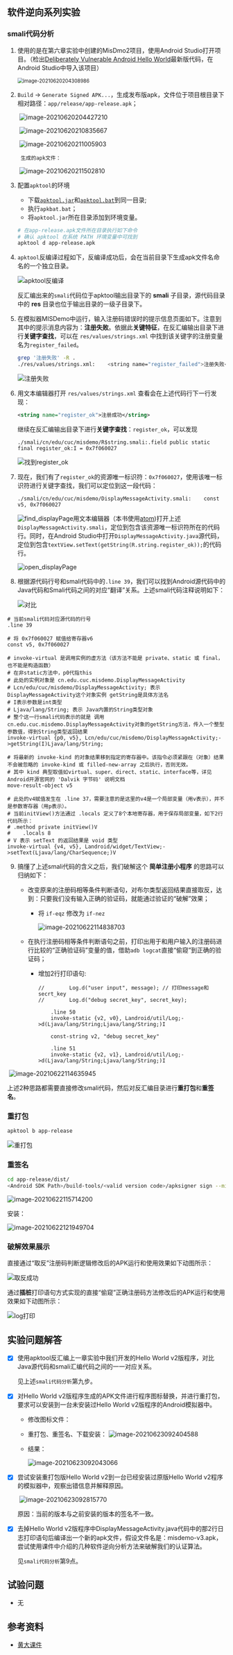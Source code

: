 ## 软件逆向系列实验

### smali代码分析

1. 使用的是在第六章实验中创建的MisDmo2项目，使用Android Studio打开项目。（检出[Deliberately Vulnerable Android Hello World](https://github.com/c4pr1c3/DVAHW)最新版代码，在Android Studio中导入该项目）

   <img src="README.assets/image-20210620204308986.png" alt="image-20210620204308986" style="zoom:80%;" />

2. `Build` -> `Generate Signed APK...`，生成发布版apk，文件位于项目根目录下相对路径：`app/release/app-release.apk`；

   ​	![image-20210620204427210](README.assets/image-20210620204427210.png)

   ​	![image-20210620210835667](README.assets/image-20210620210835667.png)

   ​	![image-20210620211005903](README.assets/image-20210620211005903.png)

    	生成的apk文件：

   ​	![image-20210620211502810](README.assets/image-20210620211502810.png)

3. 配置`apktool`的环境

   + 下载[`apktool.jar`](https://raw.githubusercontent.com/iBotPeaches/Apktool/master/scripts/windows/apktool.bat)和[`apktool.bat`](https://raw.githubusercontent.com/iBotPeaches/Apktool/master/scripts/windows/apktool.bat)到同一目录;
   + 执行`apkbat.bat`；
   + 将`apktool.jar`所在目录添加到环境变量。

   ```bash
   # 在app-release.apk文件所在目录执行如下命令
   # 确认 apktool 在系统 PATH 环境变量中可找到
   apktool d app-release.apk
   ```

4. `apktool`反编译过程如下，反编译成功后，会在当前目录下生成apk文件名命名的一个独立目录。

   ![apktool反编译](README.assets/apktool反编译.gif)

   反汇编出来的`smali`代码位于apktool输出目录下的 **smali** 子目录，源代码目录中的 **res** 目录也位于输出目录的一级子目录下。

5. 在模拟器MISDemo中运行，输入注册码错误时的提示信息页面如下。注意到其中的提示消息内容为：**注册失败**。依据此**关键特征**，在反汇编输出目录下进行**关键字查找**，可以在 `res/values/strings.xml` 中找到该关键字的注册变量名为`register_failed`。

   ```bash
   grep '注册失败' -R . 
   ./res/values/strings.xml:    <string name="register_failed">注册失败</string>
   ```

   ![注册失败](README.assets/注册失败.gif)

6. 用文本编辑器打开 `res/values/strings.xml` 查看会在上述代码行下一行发现：

   ```xml
   <string name="register_ok">注册成功</string>
   ```

   继续在反汇编输出目录下进行**关键字查找**：`register_ok`，可以发现

   ```smali
   ./smali/cn/edu/cuc/misdemo/R$string.smali:.field public static final register_ok:I = 0x7f060027
   ```
   ![找到register_ok](README.assets/找到register_ok.gif)

7. 现在，我们有了`register_ok`的资源唯一标识符：`0x7f060027`，使用该唯一标识符进行关键字查找，我们可以定位到这一段代码：

   ```
   ./smali/cn/edu/cuc/misdemo/DisplayMessageActivity.smali:    const v5, 0x7f060027
   ```
   ![find_displayPage](README.assets/find_displayPage.gif)用文本编辑器（本书使用[atom](https://atom.io/))打开上述`DisplayMessageActivity.smali`，定位到包含该资源唯一标识符所在的代码行。同时，在Android Studio中打开`DisplayMessageActivity.java`源代码，定位到包含`textView.setText(getString(R.string.register_ok));`的代码行。

   ![open_displayPage](README.assets/open_displayPage.gif)

   

8. 根据源代码行号和smali代码中的`.line 39`，我们可以找到Android源代码中的Java代码和Smali代码之间的对应“翻译”关系。上述smali代码注释说明如下：

   ![对比](README.assets/对比.gif)

```
# 当前smali代码对应源代码的行号
.line 39

# 将 0x7f060027 赋值给寄存器v6
const v5, 0x7f060027

# invoke-virtual 是调用实例的虚方法（该方法不能是 private、static 或 final，也不能是构造函数）
# 在非static方法中，p0代指this
# 此处的实例对象是 cn.edu.cuc.misdemo.DisplayMessageActivity
# Lcn/edu/cuc/misdemo/DisplayMessageActivity; 表示DisplayMessageActivity这个对象实例 getString是具体方法名
# I表示参数是int类型
# Ljava/lang/String; 表示 Java内置的String类型对象
# 整个这一行smali代码表示的就是 调用 cn.edu.cuc.misdemo.DisplayMessageActivity对象的getString方法，传入一个整型参数值，得到String类型返回结果
invoke-virtual {p0, v5}, Lcn/edu/cuc/misdemo/DisplayMessageActivity;->getString(I)Ljava/lang/String;

# 将最新的 invoke-kind 的对象结果移到指定的寄存器中。该指令必须紧跟在（对象）结果不会被忽略的 invoke-kind 或 filled-new-array 之后执行，否则无效。
# 其中 kind 典型取值如virtual、super、direct、static、interface等，详见Android开源官网的 'Dalvik 字节码' 说明文档
move-result-object v5

# 此处的v4赋值发生在 .line 37，需要注意的是这里的v4是一个局部变量（用v表示），并不是参数寄存器（用p表示）。
# 当前initView()方法通过 .locals 定义了8个本地寄存器，用于保存局部变量，如下2行代码所示：
# .method private initView()V
#    .locals 8
# V 表示 setText 的返回结果是 void 类型
invoke-virtual {v4, v5}, Landroid/widget/TextView;->setText(Ljava/lang/CharSequence;)V
```



9. 搞懂了上述smali代码的含义之后，我们破解这个 **简单注册小程序** 的思路可以归纳如下：

   + 改变原来的注册码相等条件判断语句，对布尔类型返回结果直接取反，达到：只要我们没有输入正确的验证码，就能通过验证的“破解”效果；

     + 将 `if-eqz` 修改为 `if-nez`

       ![image-20210622114838703](README.assets/nez)

   + 在执行注册码相等条件判断语句之前，打印出用于和用户输入的注册码进行比较的“正确验证码”变量的值，借助`adb logcat`直接“偷窥”到正确的验证码；

     + 增加2行打印语句:

       ```
       //        Log.d("user input", message); // 打印message和secrt_key
       //        Log.d("debug secret_key", secret_key);
       
           .line 50
           invoke-static {v2, v0}, Landroid/util/Log;->d(Ljava/lang/String;Ljava/lang/String;)I
       
           const-string v2, "debug secret_key"
       
           .line 51
           invoke-static {v2, v1}, Landroid/util/Log;->d(Ljava/lang/String;Ljava/lang/String;)I
       
       ```



​						![image-20210622114635945](README.assets/添加LOG)

上述2种思路都需要直接修改smali代码，然后对反汇编目录进行**重打包**和**重签名**。

### 重打包

```bash
apktool b app-release
```

![重打包](README.assets/打包)

### 重签名

```bash
cd app-release/dist/
<Android SDK Path>/build-tools/<valid version code>/apksigner sign --min-sdk-version 19 --ks <path to release.keystore.jks> --out app-release-signed.apk app-release.apk
```

![image-20210622115714200](README.assets/签名)

安装：

![image-20210622121949704](README.assets/install_apk)

### 破解效果展示

直接通过“取反”注册码判断逻辑修改后的APK运行和使用效果如下动图所示：

![取反成功](README.assets/取反成功.gif)

通过**插桩**打印语句方式实现的直接“偷窥”正确注册码方法修改后的APK运行和使用效果如下动图所示：

![log打印](C:/Users/18810/Videos/log打印.gif)

## 实验问题解答

- [x] 使用apktool反汇编上一章实验中我们开发的Hello World v2版程序，对比Java源代码和smali汇编代码之间的一一对应关系。

  见上述`smali代码分析`第九步。

+ [x] 对Hello World v2版程序生成的APK文件进行程序图标替换，并进行重打包，要求可以安装到一台未安装过Hello World v2版程序的Android模拟器中。

  + 修改图标文件：

    

  + 重打包、重签名、下载安装：
    ![image-20210623092404588](README.assets/下载.png)

  + 结果：

    ![image-20210623092043066](README.assets/更改图标.png)

  

+ [x] 尝试安装重打包版Hello World v2到一台已经安装过原版Hello World v2程序的模拟器中，观察出错信息并解释原因。

  ​	![image-20210623092815770](README.assets/签名不一样.png)

  原因：当前的版本与之前安装的版本的签名不一致。

+ [x] 去掉Hello World v2版程序中DisplayMessageActivity.java代码中的那2行日志打印语句后编译出一个新的apk文件，假设文件名是：misdemo-v3.apk，尝试使用课件中介绍的几种软件逆向分析方法来破解我们的认证算法。

  见`smali代码分析`第9点。

  

## 试验问题

+ 无

##  参考资料

+ [黄大课件](https://c4pr1c3.github.io/cuc-mis/chap0x07/exp.html)

  

